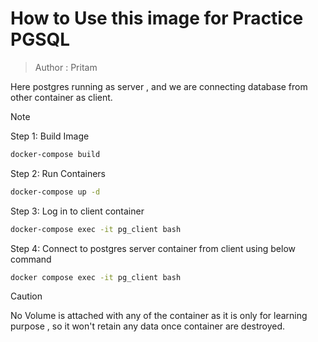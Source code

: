 # How to Use this image for Practice PGSQL

> Author : Pritam

Here postgres running as server , and we are connecting database from other container as client.

> [!NOTE]
>
> Step 1: Build Image
>
> ```bash
> docker-compose build
> ```
>
> Step 2: Run Containers
>
> ```bash
> docker-compose up -d
> ```
>
> Step 3: Log in to client container
>
> ```bash
> docker-compose exec -it pg_client bash
> ```
>
> Step 4: Connect to postgres server container from client using below command
>
> ```bash
> docker compose exec -it pg_client bash
> ```

> [!CAUTION]
>
> No Volume is attached with any of the container as it is only for learning purpose , so it won't retain any data once container are destroyed.
